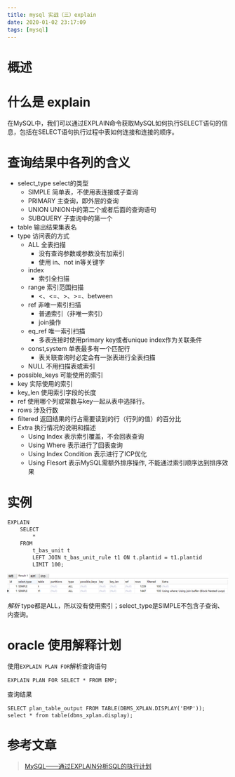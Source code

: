 ```yaml
---
title: mysql 实战（三）explain
date: 2020-01-02 23:17:09
tags: [mysql]
---
```


# 概述

# 什么是 explain

在MySQL中，我们可以通过EXPLAIN命令获取MySQL如何执行SELECT语句的信息，包括在SELECT语句执行过程中表如何连接和连接的顺序。

# 查询结果中各列的含义

+	select_type		select的类型
	+	SIMPLE	简单表，不使用表连接或子查询
	+	PRIMARY	主查询，即外层的查询
	+	UNION	UNION中的第二个或者后面的查询语句
	+	SUBQUERY	子查询中的第一个
+	table	输出结果集表名
+	type	访问表的方式
	+	ALL	全表扫描
		+	没有查询参数或参数没有加索引
		+	使用 in、not in等关键字
	+	index	
		+	索引全扫描
	+	range	索引范围扫描
		+	<、<=、>、>=、between
	+	ref	非唯一索引扫描
		+	普通索引（非唯一索引）
		+	join操作
	+	eq_ref	唯一索引扫描
		+	多表连接时使用primary key或者unique index作为关联条件
	+	const,system	单表最多有一个匹配行
		+	表关联查询时必定会有一张表进行全表扫描
	+	NULL	不用扫描表或索引
+	possible_keys 可能使用的索引
+	key	实际使用的索引
+	key_len	使用索引字段的长度
+	ref	使用哪个列或常数与key一起从表中选择行。
+	rows 涉及行数
+	filtered	返回结果的行占需要读到的行（行列的值）的百分比
+	Extra	执行情况的说明和描述
	+	Using Index	表示索引覆盖，不会回表查询
	+	Using Where	表示进行了回表查询
	+	Using Index Condition	表示进行了ICP优化
	+	Using Flesort	表示MySQL需额外排序操作, 不能通过索引顺序达到排序效果

# 实例

```
EXPLAIN 
	SELECT
		* 
	FROM
		t_bas_unit t
		LEFT JOIN t_bas_unit_rule t1 ON t.plantid = t1.plantid 
		LIMIT 100;
```

![explain-1.png](/image/mysql/explain-1.png)

*解析*
type都是ALL，所以没有使用索引；select_type是SIMPLE不包含子查询、内查询。

# oracle 使用解释计划

使用`EXPLAIN PLAN FOR`解析查询语句

```
EXPLAIN PLAN FOR SELECT * FROM EMP;
```

查询结果 
```
SELECT plan_table_output FROM TABLE(DBMS_XPLAN.DISPLAY('EMP'));
select * from table(dbms_xplan.display);
```

# 参考文章
>	[MySQL——通过EXPLAIN分析SQL的执行计划](https://juejin.im/post/5b63ac5d5188251b1e1fea0f)